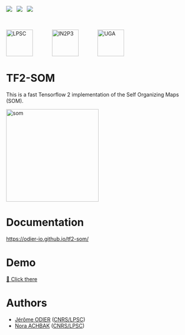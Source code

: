 [![][License img]][License]
<span>&nbsp;</span>
[![][MainRepo img]][MainRepo]
<span>&nbsp;</span>
[![][AltRepo img]][AltRepo]

<br style="margin: 1rem 0;" />

<a href="http://lpsc.in2p3.fr/"              target="_blank" style="margin-right: 2rem;"><img src="https://ami.web.cern.ch/images/logo_lpsc.png" alt="LPSC" height="72" /></a>
&nbsp;&nbsp;&nbsp;
<a href="http://www.in2p3.fr/"               target="_blank" style="margin-right: 2rem;"><img src="https://ami.web.cern.ch/images/logo_in2p3.png" alt="IN2P3" height="72" /></a>
&nbsp;&nbsp;&nbsp;
<a href="http://www.univ-grenoble-alpes.fr/" target="_blank" style="margin-right: 0rem;"><img src="https://ami.web.cern.ch/images/logo_uga.png" alt="UGA" height="72" /></a>

TF2-SOM
=======

This is a fast Tensorflow 2 implementation of the Self Organizing Maps (SOM).

<img src="https://odier-io.github.io/tf2-som/som.png" alt="som" height="250" />

Documentation
=============

https://odier-io.github.io/tf2-som/

Demo
====

[🔗 Click there](https://github.com/odier-io/tf2-som/blob/master/demo/demo.ipynb)

Authors
=======

- [Jérôme ODIER](https://annuaire.in2p3.fr/4121-4467/jerome-odier) ([CNRS/LPSC](https://lpsc.in2p3.fr/))
- [Nora ACHBAK](https://annuaire.in2p3.fr/7591-10426/nora-achbak) ([CNRS/LPSC](https://lpsc.in2p3.fr/))

[License]:http://www.cecill.info/licences/Licence_CeCILL-C_V1-en.txt
[License img]:https://img.shields.io/badge/license-CeCILL--C-blue.svg

[MainRepo]:https://gitlab.in2p3.fr/jodier/tf2_som
[MainRepo img]:https://img.shields.io/badge/Main%20Repo-gitlab.in2p3.fr-success

[AltRepo]:https://github.com/odier-xyz/tf2_som
[AltRepo img]:https://img.shields.io/badge/Alt%20Repo-github.com-success
